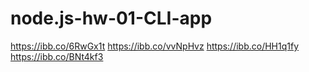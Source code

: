 # node.js-hw-01-CLI-app
https://ibb.co/6RwGx1t
https://ibb.co/vvNpHvz
https://ibb.co/HH1q1fy
https://ibb.co/BNt4kf3
